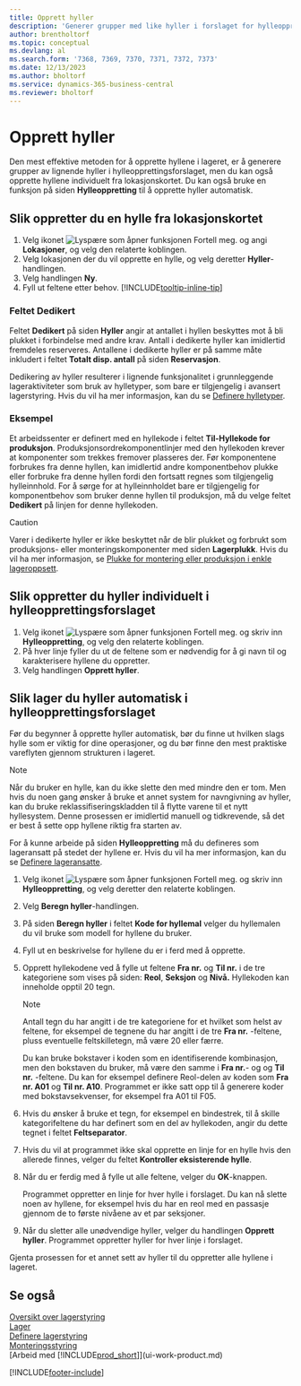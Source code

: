 ```yaml
---
title: Opprett hyller
description: 'Generer grupper med like hyller i forslaget for hylleoppretting, opprett hyller enkeltvis på lokasjonskortet eller automatisk i forslaget for hylleoppretting.'
author: brentholtorf
ms.topic: conceptual
ms.devlang: al
ms.search.form: '7368, 7369, 7370, 7371, 7372, 7373'
ms.date: 12/13/2023
ms.author: bholtorf
ms.service: dynamics-365-business-central
ms.reviewer: bholtorf
---
```

# Opprett hyller

Den mest effektive metoden for å opprette hyllene i lageret, er å generere grupper av lignende hyller i hylleopprettingsforslaget, men du kan også opprette hyllene individuelt fra lokasjonskortet. Du kan også bruke en funksjon på siden **Hylleoppretting** til å opprette hyller automatisk.  

## Slik oppretter du en hylle fra lokasjonskortet

1.  Velg ikonet ![Lyspære som åpner funksjonen Fortell meg.](media/ui-search/search_small.png "Fortell hva du vil gjøre") og angi **Lokasjoner**, og velg den relaterte koblingen.  
2.  Velg lokasjonen der du vil opprette en hylle, og velg deretter **Hyller**-handlingen.  
3. Velg handlingen **Ny**.
4. Fyll ut feltene etter behov. [!INCLUDE[tooltip-inline-tip](includes/tooltip-inline-tip_md.md)]

### Feltet Dedikert

Feltet **Dedikert** på siden **Hyller** angir at antallet i hyllen beskyttes mot å bli plukket i forbindelse med andre krav. Antall i dedikerte hyller kan imidlertid fremdeles reserveres. Antallene i dedikerte hyller er på samme måte inkludert i feltet **Totalt disp. antall** på siden **Reservasjon**.

Dedikering av hyller resulterer i lignende funksjonalitet i grunnleggende lageraktiviteter som bruk av hylletyper, som bare er tilgjengelig i avansert lagerstyring. Hvis du vil ha mer informasjon, kan du se [Definere hylletyper](warehouse-how-to-set-up-bin-types.md).

### Eksempel

Et arbeidssenter er definert med en hyllekode i feltet **Til-Hyllekode for produksjon**. Produksjonsordrekomponentlinjer med den hyllekoden krever at komponenter som trekkes fremover plasseres der. Før komponentene forbrukes fra denne hyllen, kan imidlertid andre komponentbehov plukke eller forbruke fra denne hyllen fordi den fortsatt regnes som tilgjengelig hylleinnhold. For å sørge for at hylleinnholdet bare er tilgjengelig for komponentbehov som bruker denne hyllen til produksjon, må du velge feltet **Dedikert** på linjen for denne hyllekoden.

> [!Caution]
> Varer i dedikerte hyller er ikke beskyttet når de blir plukket og forbrukt som produksjons- eller monteringskomponenter med siden **Lagerplukk**. Hvis du vil ha mer informasjon, se [Plukke for montering eller produksjon i enkle lageroppsett](warehouse-how-to-pick-for-production.md).

## Slik oppretter du hyller individuelt i hylleopprettingsforslaget

1.  Velg ikonet ![Lyspære som åpner funksjonen Fortell meg.](media/ui-search/search_small.png "Fortell hva du vil gjøre") og skriv inn **Hylleoppretting**, og velg den relaterte koblingen.  
2.  På hver linje fyller du ut de feltene som er nødvendig for å gi navn til og karakterisere hyllene du oppretter.  
3.  Velg handlingen **Opprett hyller**.  

## Slik lager du hyller automatisk i hylleopprettingsforslaget

Før du begynner å opprette hyller automatisk, bør du finne ut hvilken slags hylle som er viktig for dine operasjoner, og du bør finne den mest praktiske vareflyten gjennom strukturen i lageret.  

> [!NOTE]  
> Når du bruker en hylle, kan du ikke slette den med mindre den er tom. Men hvis du noen gang ønsker å bruke et annet system for navngivning av hyller, kan du bruke reklassifiseringskladden til å flytte varene til et nytt hyllesystem. Denne prosessen er imidlertid manuell og tidkrevende, så det er best å sette opp hyllene riktig fra starten av.  

For å kunne arbeide på siden **Hylleoppretting** må du defineres som lageransatt på stedet der hyllene er. Hvis du vil ha mer informasjon, kan du se [Definere lageransatte](warehouse-how-to-set-up-warehouse-employees.md).    

1.  Velg ikonet ![Lyspære som åpner funksjonen Fortell meg.](media/ui-search/search_small.png "Fortell hva du vil gjøre") og skriv inn **Hylleoppretting**, og velg deretter den relaterte koblingen.  
2.  Velg **Beregn hyller**-handlingen.
3. På siden **Beregn hyller** i feltet **Kode for hyllemal** velger du hyllemalen du vil bruke som modell for hyllene du bruker.
4.  Fyll ut en beskrivelse for hyllene du er i ferd med å opprette.  
5.  Opprett hyllekodene ved å fylle ut feltene **Fra nr.** og **Til nr.** i de tre kategoriene som vises på siden: **Reol**, **Seksjon** og **Nivå.** Hyllekoden kan inneholde opptil 20 tegn.  

    > [!NOTE]  
    >  Antall tegn du har angitt i de tre kategoriene for et hvilket som helst av feltene, for eksempel de tegnene du har angitt i de tre **Fra nr.** -feltene, pluss eventuelle feltskilletegn, må være 20 eller færre.  

     Du kan bruke bokstaver i koden som en identifiserende kombinasjon, men den bokstaven du bruker, må være den samme i **Fra nr.**- og og **Til nr.** -feltene. Du kan for eksempel definere Reol-delen av koden som **Fra nr. A01** og **Til nr. A10**. Programmet er ikke satt opp til å generere koder med bokstavsekvenser, for eksempel fra A01 til F05.  

6.  Hvis du ønsker å bruke et tegn, for eksempel en bindestrek, til å skille kategorifeltene du har definert som en del av hyllekoden, angir du dette tegnet i feltet **Feltseparator**.  
7.  Hvis du vil at programmet ikke skal opprette en linje for en hylle hvis den allerede finnes, velger du feltet **Kontroller eksisterende hylle**.  
8. Når du er ferdig med å fylle ut alle feltene, velger du **OK**-knappen.

    Programmet oppretter en linje for hver hylle i forslaget. Du kan nå slette noen av hyllene, for eksempel hvis du har en reol med en passasje gjennom de to første nivåene av et par seksjoner.  

9. Når du sletter alle unødvendige hyller, velger du handlingen **Opprett hyller**. Programmet oppretter hyller for hver linje i forslaget.  

Gjenta prosessen for et annet sett av hyller til du oppretter alle hyllene i lageret.  

## Se også

[Oversikt over lagerstyring](design-details-warehouse-management.md)  
[Lager](inventory-manage-inventory.md)  
[Definere lagerstyring](warehouse-setup-warehouse.md)    
[Monteringsstyring](assembly-assemble-items.md)  
[Arbeid med [!INCLUDE[prod_short](includes/prod_short.md)]](ui-work-product.md)


[!INCLUDE[footer-include](includes/footer-banner.md)]
